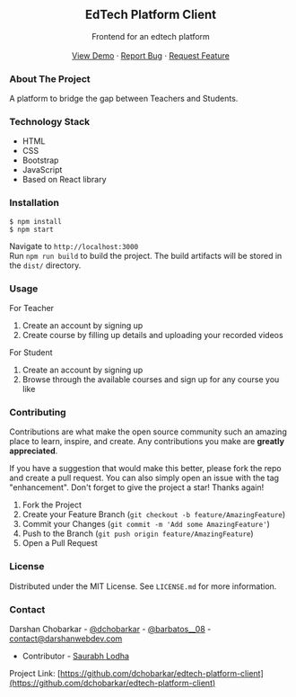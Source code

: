 <div align="center">
  <h2 align="center">EdTech Platform Client</h2>

  <p align="center">
   Frontend for an edtech platform
    <br />
    <br />
    <a href="https://github.com/dchobarkar/edtech-platform-client/">View Demo</a>
    ·
    <a href="https://github.com/dchobarkar/edtech-platform-client/issues">Report Bug</a>
    ·
    <a href="https://github.com/dchobarkar/edtech-platform-client/issues">Request Feature</a>
  </p>
</div>

### About The Project

A platform to bridge the gap between Teachers and Students.

### Technology Stack

- HTML
- CSS
- Bootstrap
- JavaScript
- Based on React library

### Installation

    $ npm install
    $ npm start

Navigate to `http://localhost:3000`  
 Run `npm run build` to build the project. The build artifacts will be stored in the `dist/` directory.

### Usage

For Teacher

1. Create an account by signing up
2. Create course by filling up details and uploading your recorded videos

For Student

1. Create an account by signing up
2. Browse through the available courses and sign up for any course you like

### Contributing

Contributions are what make the open source community such an amazing place to learn, inspire, and create. Any contributions you make are **greatly appreciated**.

If you have a suggestion that would make this better, please fork the repo and create a pull request. You can also simply open an issue with the tag "enhancement".
Don't forget to give the project a star! Thanks again!

1. Fork the Project
2. Create your Feature Branch (`git checkout -b feature/AmazingFeature`)
3. Commit your Changes (`git commit -m 'Add some AmazingFeature'`)
4. Push to the Branch (`git push origin feature/AmazingFeature`)
5. Open a Pull Request

### License

Distributed under the MIT License. See `LICENSE.md` for more information.

### Contact

Darshan Chobarkar - [@dchobarkar](https://www.linkedin.com/in/dchobarkar/) - [@barbatos\_\_08](https://twitter.com/barbatos__08) - contact@darshanwebdev.com

- Contributor - [Saurabh Lodha](https://github.com/saurabh-lodha-16)

Project Link: [https://github.com/dchobarkar/edtech-platform-client](https://github.com/dchobarkar/edtech-platform-client)
